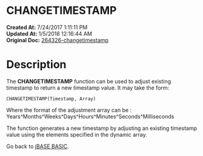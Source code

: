# CHANGETIMESTAMP

**Created At:** 7/24/2017 1:11:11 PM  
**Updated At:** 1/5/2018 12:16:44 AM  
**Original Doc:** [264326-changetimestamp](https://docs.jbase.com/36868-jbase-basic/264326-changetimestamp)  


# Description

The **CHANGETIMESTAMP** function can be used to adjust existing timestamp to return a new timestamp value. It may take the form:

```
CHANGETIMESTAMP(Timestamp, Array)
```

Where the format of the adjustment array can be : Years^Months^Weeks^Days^Hours^Minutes^Seconds^Milliseconds

The function generates a new timestamp by adjusting an existing timestamp value using the elements specified in the dynamic array.



Go back to [jBASE BASIC](./../jbase-basic-programmers-reference-guide).
